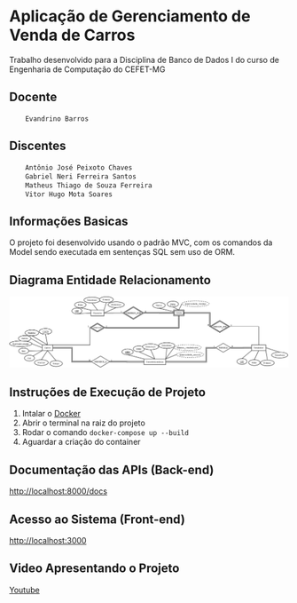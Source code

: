 # Aplicação de Gerenciamento de Venda de Carros
Trabalho desenvolvido para a Disciplina de Banco de Dados I do curso de Engenharia de Computação do CEFET-MG

## Docente
        Evandrino Barros

## Discentes
        Antônio José Peixoto Chaves
        Gabriel Neri Ferreira Santos
        Matheus Thiago de Souza Ferreira
        Vitor Hugo Mota Soares

## Informações Basicas
O projeto foi desenvolvido usando o padrão MVC, com os comandos da Model sendo executada em sentenças SQL sem uso de ORM.

## Diagrama Entidade Relacionamento
[![Diagrama ER](https://github.com/matheustheus27/venda_carros/blob/main/diagrama_er/diagrama_er.png)](https://github.com/matheustheus27/venda_carros/blob/main/diagrama_er/diagrama_er.png)

## Instruções de Execução de Projeto
1. Intalar o [Docker](https://www.docker.com/)
2. Abrir o terminal na raiz do projeto
3. Rodar o comando `docker-compose up --build`
4. Aguardar a criação do container

## Documentação das APIs (Back-end)
[http://localhost:8000/docs](http://localhost:8000/docs)

## Acesso ao Sistema (Front-end)
[http://localhost:3000](http://localhost:3000)

## Video Apresentando o Projeto
[Youtube](https://www.youtube.com/watch?v=qm-bWm7iEi0)